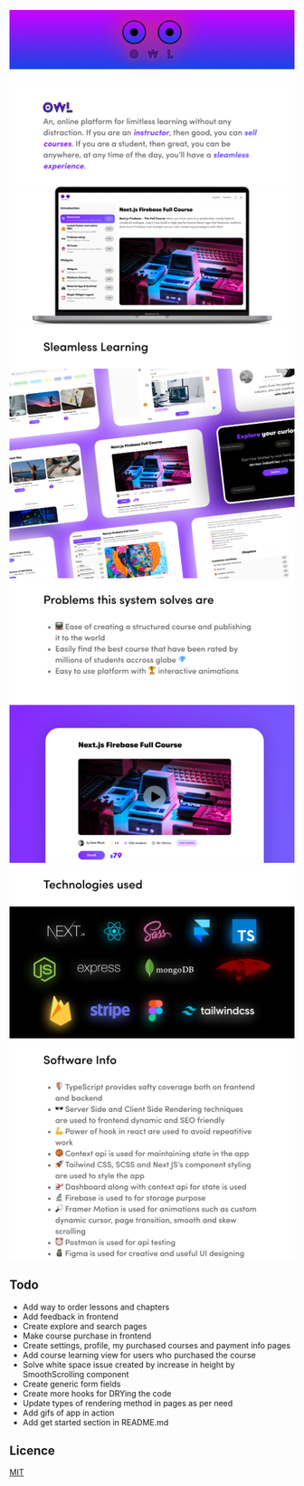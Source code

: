 ![Owl](./docs/imgs/header.png)
![Description](./docs/imgs/project-description.png)
![Mockup](./docs/imgs/mockup.png)
![Display](./docs/imgs/display.png)
![Problems](./docs/imgs/problems.png)
![Mockup](./docs/imgs/mockup2.png)
![Tech Stack](./docs/imgs/tech-stack.png)
![Software info](./docs/imgs/software-info.png)

## Todo

- Add way to order lessons and chapters
- Add feedback in frontend
- Create explore and search pages
- Make course purchase in frontend
- Create settings, profile, my purchased courses and payment info pages
- Add course learning view for users who purchased the course
- Solve white space issue created by increase in height by SmoothScrolling component
- Create generic form fields
- Create more hooks for DRYing the code
- Update types of rendering method in pages as per need
- Add gifs of app in action
- Add get started section in README.md

## Licence

[MIT](./LICENSE)
